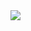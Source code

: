 <img src="https://img.shields.io/badge/Android-3DDC84?style=flat-square&logo=Androidddd&logoColor=white"/>
